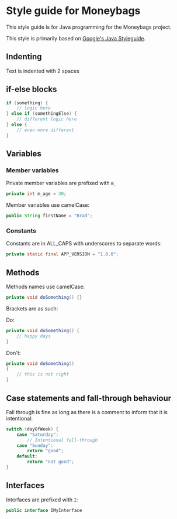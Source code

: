 # Style guide for Moneybags

This style guide is for Java programming for the Moneybags project.

This style is primarily based on [Google's Java Styleguide](https://google.github.io/styleguide/javaguide.html).

## Indenting

Text is indented with 2 spaces

## if-else blocks

```java
if (something) {
    // logic here
} else if (somethingElse) {
    // different logic here
} else {
    // even more different
}
```

## Variables

### Member variables

Private member variables are prefixed with `m_`

```java
private int m_age = 30;
```

Member variables use camelCase:

```java
public String firstName = "Brad";
```

### Constants

Constants are in ALL_CAPS with underscores to separate words:

```java
private static final APP_VERSION = "1.0.0";
```

## Methods

Methods names use camelCase:

```java
private void doSomething() {}
```

Brackets are as such:

Do:

```java
private void doSomething() {
    // happy days
}
```

Don't:

```java
private void doSomething()
{
    // this is not right
}
```

## Case statements and fall-through behaviour

Fall through is fine as long as there is a comment to inform that it is intentional:

```java
switch (dayOfWeek) {
    case "Saturday":
        // Intentional fall-through
    case "Sunday":
        return "good";
    default:
        return "not good";
}
```

## Interfaces

Interfaces are prefixed with `I`:

```java
public interface IMyInterface
```